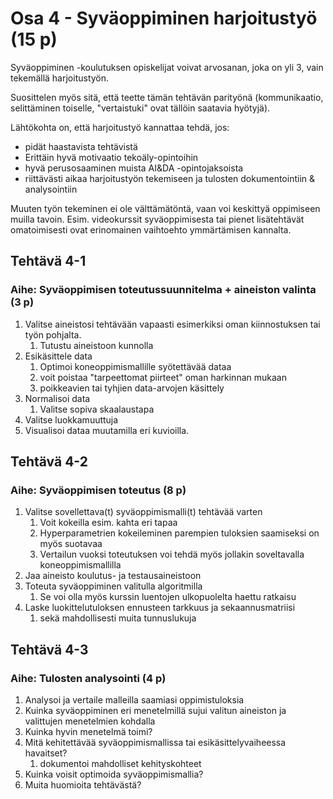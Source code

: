 # Osa 4 - Syväoppiminen harjoitustyö (15 p)

Syväoppiminen -koulutuksen opiskelijat voivat arvosanan, joka on yli 3, vain tekemällä
harjoitustyön.

Suosittelen myös sitä, että teette tämän tehtävän parityönä (kommunikaatio, selittäminen toiselle, "vertaistuki" ovat tällöin saatavia hyötyjä).

Lähtökohta on, että harjoitustyö kannattaa tehdä, jos:
* pidät haastavista tehtävistä
* Erittäin hyvä motivaatio tekoäly-opintoihin
* hyvä perusosaaminen muista AI&DA -opintojaksoista
* riittävästi aikaa harjoitustyön tekemiseen ja tulosten dokumentointiin & analysointiin

Muuten työn tekeminen ei ole välttämätöntä, vaan voi keskittyä oppimiseen muilla tavoin. Esim. videokurssit syväoppimisesta 
tai pienet lisätehtävät omatoimisesti ovat erinomainen
vaihtoehto ymmärtämisen kannalta.


## Tehtävä 4-1
### Aihe: Syväoppimisen toteutussuunnitelma + aineiston valinta (3 p)

1. Valitse aineistosi tehtävään vapaasti esimerkiksi oman kiinnostuksen tai työn pohjalta. 
   1. Tutustu aineistoon kunnolla
2. Esikäsittele data 
   1. Optimoi koneoppimismallille syötettävää dataa
   2. voit poistaa "tarpeettomat piirteet" oman harkinnan mukaan
   3. poikkeavien tai tyhjien data-arvojen käsittely
3. Normalisoi data 
   1. Valitse sopiva skaalaustapa
4. Valitse luokkamuuttuja 
5. Visualisoi dataa muutamilla eri kuvioilla. 

## Tehtävä 4-2
### Aihe: Syväoppimisen toteutus (8 p)

1. Valitse sovellettava(t) syväoppimismalli(t) tehtävää varten
   1. Voit kokeilla esim. kahta eri tapaa
   2. Hyperparametrien kokeileminen parempien tuloksien saamiseksi on myös suotavaa
   3. Vertailun vuoksi toteutuksen voi tehdä myös jollakin soveltavalla koneoppimismallilla
2. Jaa aineisto koulutus- ja testausaineistoon
3. Toteuta syväoppiminen valitulla algoritmilla
   1. Se voi olla myös kurssin luentojen ulkopuolelta haettu ratkaisu
4. Laske luokittelutuloksen ennusteen tarkkuus ja sekaannusmatriisi 
   1. sekä mahdollisesti muita tunnuslukuja

## Tehtävä 4-3
### Aihe: Tulosten analysointi (4 p)

1. Analysoi ja vertaile malleilla saamiasi oppimistuloksia
2. Kuinka syväoppiminen eri menetelmillä sujui valitun aineiston ja valittujen menetelmien kohdalla
3. Kuinka hyvin menetelmä toimi?
4. Mitä kehitettävää syväoppimismallissa tai esikäsittelyvaiheessa havaitset? 
   1. dokumentoi mahdolliset kehityskohteet
5. Kuinka voisit optimoida syväoppimismallia?
6. Muita huomioita tehtävästä?

